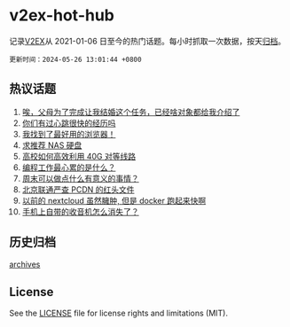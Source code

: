 # v2ex-hot-hub

 记录[V2EX](https://www.v2ex.com/)从 2021-01-06 日至今的热门话题。每小时抓取一次数据，按天[归档](archives)。

`更新时间：2024-05-26 13:01:44 +0800`

## 热议话题

1. [唉，父母为了完成让我结婚这个任务，已经啥对象都给我介绍了](https://www.v2ex.com/t/1043914)
1. [你们有过心跳很快的经历吗](https://www.v2ex.com/t/1043838)
1. [我找到了最好用的浏览器！](https://www.v2ex.com/t/1043928)
1. [求推荐 NAS 硬盘](https://www.v2ex.com/t/1043909)
1. [高校如何高效利用 40G 对等线路](https://www.v2ex.com/t/1043876)
1. [编程工作最心累的是什么？](https://www.v2ex.com/t/1043965)
1. [周末可以做点什么有意义的事情？](https://www.v2ex.com/t/1043886)
1. [北京联通严查 PCDN 的红头文件](https://www.v2ex.com/t/1043891)
1. [以前的 nextcloud 虽然臃肿, 但是 docker 跑起来快啊](https://www.v2ex.com/t/1043985)
1. [手机上自带的收音机怎么消失了？](https://www.v2ex.com/t/1043897)

## 历史归档

[archives](archives)

## License

See the [LICENSE](LICENSE) file for license rights and limitations (MIT).
